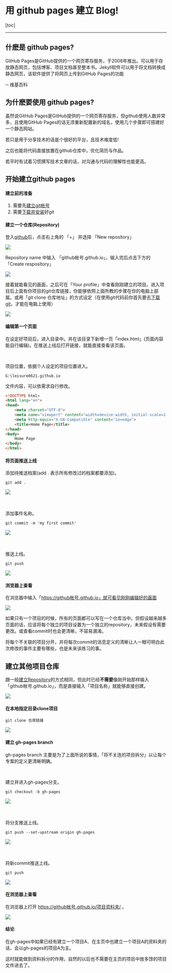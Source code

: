<h1>用 github pages 建立 Blog!</h1>

[toc]

---

## 什麽是 github pages?

GitHub Pages是GitHub提供的一个网页寄存服务，于2008年推出。可以用于存放静态网页，包括博客、项目文档甚至整本书。Jekyll软件可以用于将文档转换成静态网页，该软件提供了将网页上传到GitHub Pages的功能

─ 维基百科

## 为什麽要使用 github pages?

虽然说GitHub Pages是GitHub提供的一个网页寄存服务，但github使用人数非常多，且使用GitHub Pages的话无须重新配置新的域名，使用几个步骤即可搭建好一个静态网站。

若只是用于分享技术的话是个很好的平台，且技术难度低!

之后也能将代码直接放置在github仓库中，优化简历与作品。

若平时有试着习惯撰写技术文章的话，对沟通与代码的理解性也能更高。

## 开始建立github pages

#### 建立前的准备

1. 需要先[建立git帐号](https://github.com/)
2. 需要[下载并安装](https://git-scm.com/downloads)好git

#### 建立一个仓库(Repository)

登入[github](https://github.com/)后，点击右上角的 「+」 并选择 「New repository」

<div class="g-img"><a href="./image/06.png" target="_blank">
    <img src="./image/06.png" />
</a></div>

Repository name 中输入 「github帐号.github.io」，输入完后点击下方的 「Create resposltory」

<div class="g-img"><a href="./image/01.png" target="_blank">
    <img src="./image/01.png" />
</a></div>

接着就能看见的画面，之后可在「Your profile」中查看刚刚建立的项目。进入项目后上面有你项目的git仓库链接，你能够依照上面所教的步骤在你的电脑上部属。或用「git clone 仓库地址」的方式设定（在使用git代码前你首先要去[下载git](https://git-scm.com/downloads)，才能在电脑上使用）

<div class="g-img"><a href="./image/07.png" target="_blank">
    <img src="./image/07.png" />
</a></div>

#### 编辑第一个页面

在设定好项目后，进入目录中。并在该目录下新增一页「index.html」(页面内容能自行编辑)。在推送上线后打开链接，就能直接查看该页面。

<br>

项目位置，依据个人设定的项目位置进入。

```git
G:\leisure0621.github.io
```

文件内容，可以依需求自行修改。

```html
<!DOCTYPE html>
<html lang="en">
<head>
    <meta charset="UTF-8">
    <meta name="viewport" content="width=device-width, initial-scale=1.0">
    <meta http-equiv="X-UA-Compatible" content="ie=edge">
    <title>Home Page</title>
</head>
<body>
    Home Page
</body>
</html>
```

#### 将页面推送上线

添加待推送档案(add . 表示所有修改过的档案都要添加)。

```git
git add .
```

<div class="g-img"><a href="./image/16.png" target="_blank">
    <img src="./image/16.png" />
</a></div>
<br>
<br>

添加事件名称。

```git
git commit -m 'my first commit'
```

<div class="g-img"><a href="./image/17.png" target="_blank">
    <img src="./image/17.png" />
</a></div>
<br>
<br>

推送上线。

```git
git push
```

<div class="g-img"><a href="./image/18.png" target="_blank">
    <img src="./image/18.png" />
</a></div>

#### 浏览器上查看

在浏览器中输入「https://github帐号.github.io」就可看见刚刚编辑好的画面

<div class="g-img"><a href="./image/14.png" target="_blank">
    <img src="./image/14.png" />
</a></div>

如果只有一个项目的时候，所有的页面都可以写在一个仓库当中。但假设越来越多页面的话，应该将每个独立的项目设置为一个独立的repository，未来假设有需要更改。或查看commit时也会更清晰，不容易溷淆。

将每个不关联的项目分开，并将每次commit的消息定义的清晰让人一眼可明白此次修改的事件主要有哪些，也是未来该练习的事。


## 建立其他项目仓库

跟一般[建立Repository](https://github.com/new)的方式相同，但此时已经**不需要**像刚开始那样输入「github帐号.github.io」，而是直接输入「项目名称」就能够直接创建。

<div class="g-img"><a href="./image/10.png" target="_blank">
    <img src="./image/10.png" />
</a></div>

#### 在本地指定目录clone项目


```git
git clone 仓库链接
```

<div class="g-img"><a href="./image/19.png" target="_blank">
    <img src="./image/19.png" />
</a></div>

#### 建立 gh-pages branch

gh-pages branch 主要是为了上面所说的事情，「将不关连的项目拆分」以让每个专案的定义更清晰明确。

<br>

建立并进入gh-pages分支。

```git
git checkout -b gh-pages
```

<div class="g-img"><a href="./image/15.png" target="_blank">
    <img src="./image/15.png" />
</a></div>
<br>
<br>

将分支推送上线。

```git
git push --set-upstream origin gh-pages
```

<div class="g-img"><a href="./image/11.png" target="_blank">
    <img src="./image/11.png" />
</a></div>
<br>
<br>

将新commit推送上线。

```git
git push
```

<div class="g-img"><a href="./image/18.png" target="_blank">
    <img src="./image/18.png" />
</a></div>

#### 在浏览器上查看

在浏览器上打开 https://github帐号.github.io/项目资料夹/ 。

<div class="g-img"><a href="./image/20.png" target="_blank">
    <img src="./image/20.png" />
</a></div>

#### 结论

在gh-pages中如果已经有建立一个项目A、在主页中也建立一个项目A的资料夹的话，会以gh-pages的项目A为主。

这时就能做到资料拆分的作用，自然的以后也不需要在主页的项目中放多馀的项目文件进去了。